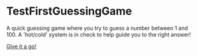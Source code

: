 # TestFirstGuessingGame


A quick guessing game where you try to guess a number between 1 and 100. A 'hot/cold' system is in check to help guide you to the right answer!

<a href = http://christianevans214.github.io> Give it a go! </a>
